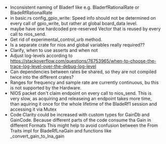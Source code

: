 - Inconsistent naming of Bladerf like e.g. BladerfRationalRate or BladeRfRationalRate
- in basic.rs config_gpio_write: Speed info should not be determined on every call of gpio_write, but rather at global board_data level.
- maybe have one hardcoded pre-reserved Vector that is reused by every call to nios_send.
- Get rid of experimental_control_urb method.
- Is a separate crate for nios and global variables really required??
- Clarify, when to use asserts and when not
- Adjust log-levels according to https://stackoverflow.com/questions/76753965/when-to-choose-the-trace-log-level-over-the-debug-log-level
- Can dependencies between rates be shared, so they are not compiled twice into the different crates?
- Ranges for frequency and sample rate are currently continuous, bu this is not supported by the Hardware.
- NIOS packet don't claim endpoint on every call to nios_send. This is very slow, as acquiring and releaseing an endpoint takes more time,
  than aquiring it once for the whole lifetime of the BladeRf1 session and accessing it via Mutex
- Code Clarity could be increased with custom types for GainDb and GainCode. Because different parts of the code consume tha Gain in different Formats
  This might help to avoid confusion between the From Traits impl for BladeRfLnaGain and functions like _convert_gain_to_lna_gain